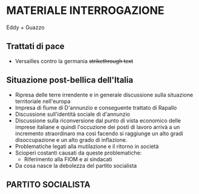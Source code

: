 # MATERIALE INTERROGAZIONE
Eddy + Guazzo

## Trattati di pace
- Versailles contro la germania
~~strikethrough text~~
## Situazione post-bellica dell'Italia
- Ripresa delle terre irrendente e in generale discussione sulla situazione territoriale nell'europa
- Impresa di fiume di D'annunzio e conseguente trattato di Rapallo
- Discussione sull'identità sociale di d'annunzio
- Discussione sulla riconversione dal punto di vista economico delle imprese italiane e quindi l'occuzione dei posti di lavoro arrivà a un incremento straordinaro ma così facendo si raggiunge un alto gradi disoccupazione e un alto grado di inflazione.
- Problematiche legati alla mutilazione e il ritorno in società
- Scioperi costanti causati da queste problematiche:
	- Riferimento alla FIOM e ai sindacati
- Da cosa nasce la debolezza del partito socialista

## PARTITO SOCIALISTA
<!--stackedit_data:
eyJoaXN0b3J5IjpbODY0NDQ1Mjg1LC0zMTcxNDkyOTNdfQ==
-->